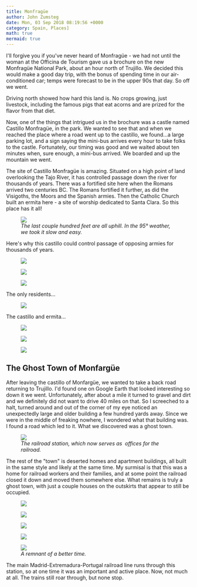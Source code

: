 ```yaml
---
title: Monfragüe
author: John Zumsteg
date: Mon, 03 Sep 2018 08:19:56 +0000
category: Spain, Places]
math: true
mermaid: true
---
```

I'll forgive you if you've never heard of Monfragüe - we had not until the woman at the Officina de Tourism gave us a brochure on the new Monfragüe National Park, about an hour north of Trujillo. We decided this would make a good day trip, with the bonus of spending time in our air-conditioned car; temps were forecast to be in the upper 90s that day. So off we went.

Driving north showed how hard this land is. No crops growing, just livestock, including the famous pigs that eat acorns and are prized for the flavor from that diet.

Now, one of the things that intrigued us in the brochure was a castle named Castillo Monfragüe, in the park. We wanted to see that and when we reached the place where a road went up to the castillo, we found...a large parking lot, and a sign saying the mini-bus arrives every hour to take folks to the castle. Fortunately, our timing was good and we waited about ten minutes when, sure enough, a mini-bus arrived. We boarded and up the mountain we went.

The site of Castillo Monfragüe is amazing. Situated on a high point of land overlooking the Tajo River, it has controlled passage down the river for thousands of years. There was a fortified site here when the Romans arrived two centuries BC. The Romans fortified it further, as did the Visigoths, the Moors and the Spanish armies. Then the Catholic Church built an ermita here - a site of worship dedicated to Santa Clara. So this place has it all!

<figure>
	<img src="{{site.url}}/assets/images/2018/09/DSC04860.jpg"/>
	<figcaption><em>The last couple hundred feet are all uphill. In the 95° weather, we took it slow and easy.</em></figcaption>
</figure>



Here's why this castillo could control passage of opposing armies for thousands of years.

<figure>
	<img src="{{site.url}}/assets/images/2018/09/DSC04871.jpg"/>
	<figcaption></figcaption>
</figure>

 <figure>
	<img src="{{site.url}}/assets/images/2018/09/DSC04861.jpg"/>
	<figcaption></figcaption>
</figure>

 <figure>
	<img src="{{site.url}}/assets/images/2018/09/DSC04874.jpg"/>
	<figcaption></figcaption>
</figure>

The only residents...

<figure>
	<img src="{{site.url}}/assets/images/2018/09/DSC04862.jpg"/>
	<figcaption></figcaption>
</figure>

The castillo and ermita...

<figure>
	<img src="{{site.url}}/assets/images/2018/09/DSC04883.jpg"/>
	<figcaption></figcaption>
</figure>

 <figure>
	<img src="{{site.url}}/assets/images/2018/09/DSC04880-1.jpg"/>
	<figcaption></figcaption>
</figure>

 <figure>
	<img src="{{site.url}}/assets/images/2018/09/DSC04876.jpg"/>
	<figcaption></figcaption>
</figure>

<code id="envira_shortcode_id_5740"></code>
<h2>The Ghost Town of Monfargüe</h2>
After leaving the castillo of Monfargüe, we wanted to take a back road returning to Trujillo. I'd found one on Google Earth that looked interesting so down it we went. Unfortunately, after about a mile it turned to gravel and dirt and we definitely did not want to drive 40 miles on that. So I screeched to a halt, turned around and out of the corner of my eye noticed an unexpectedly large and older building a few hundred yards away. Since we were in the middle of freaking nowhere, I wondered what that building was. I found a road which led to it. What we discovered was a ghost town.

<figure>
	<img src="{{site.url}}/assets/images/2018/09/DSC04886-1.jpg"/>
	<figcaption><em>The railroad station, which now serves as  offices for the railroad.</em></figcaption>
</figure>



The rest of the "town" is deserted homes and apartment buildings, all built in the same style and likely at the same time. My surmisal is that this was a home for railroad workers and their families, and at some point the railroad closed it down and moved them somewhere else. What remains is truly a ghost town, with just a couple houses on the outskirts that appear to still be occupied.
<figure>
	<img src="{{site.url}}/assets/images/2018/09/DSC04887-1.jpg"/>
	<figcaption></figcaption>
</figure>


<figure>
	<img src="{{site.url}}/assets/images/2018/09/DSC04890-1.jpg"/>
	<figcaption></figcaption>
</figure>



<figure>
	<img src="{{site.url}}/assets/images/2018/09/DSC04889-1.jpg"/>
	<figcaption></figcaption>
</figure>



<figure>
	<img src="{{site.url}}/assets/images/2018/09/DSC04888-1.jpg"/>
	<figcaption></figcaption>
</figure>



<figure>
	<img src="{{site.url}}/assets/images/2018/09/DSC04892-1.jpg"/>
	<figcaption><em>A remnant of a better time.</em></figcaption>
</figure>



The main Madrid-Extremadura-Portugal railroad line runs through this station, so at one time it was an important and active place. Now, not much at all. The trains still roar through, but none stop.
